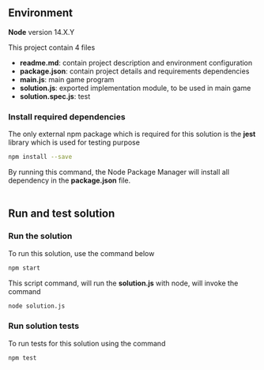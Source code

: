 ## Environment
**Node** version 14.X.Y

This project contain 4 files
- **readme.md**: contain project description and environment configuration
- **package.json**: contain project details and requirements dependencies
- **main.js**: main game program
- **solution.js**: exported implementation module, to be used in main game
- **solution.spec.js**: test

### Install required dependencies
The only external npm package which is required for this solution is the **jest** library which is used for testing purpose
``` bash
npm install --save
```
By running this command, the Node Package Manager will install all dependency in the **package.json** file.
<br><br>

## Run and test solution

### Run the solution
To run this solution, use the command below 
``` bash
npm start
```
This script command, will run the **solution.js** with node, will invoke the command
``` bash
node solution.js
```

### Run solution tests 
To run tests for this solution using the command
``` bash
npm test
```
